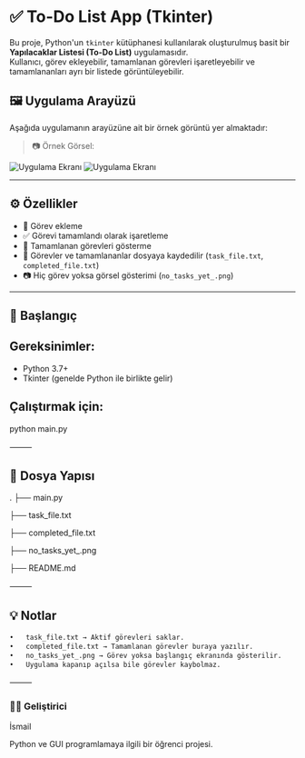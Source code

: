 # ✅ To-Do List App (Tkinter)

Bu proje, Python'un `tkinter` kütüphanesi kullanılarak oluşturulmuş basit bir **Yapılacaklar Listesi (To-Do List)** uygulamasıdır.  
Kullanıcı, görev ekleyebilir, tamamlanan görevleri işaretleyebilir ve tamamlananları ayrı bir listede görüntüleyebilir.

## 🖼️ Uygulama Arayüzü

Aşağıda uygulamanın arayüzüne ait bir örnek görüntü yer almaktadır:

> 📷 Örnek Görsel:  

![Uygulama Ekranı](ilk_açılış.png)
![Uygulama Ekranı](to_do_ekran_görüntüsü.png)

---

## ⚙️ Özellikler

- 📝 Görev ekleme
- ✅ Görevi tamamlandı olarak işaretleme
- 📄 Tamamlanan görevleri gösterme
- 💾 Görevler ve tamamlananlar dosyaya kaydedilir (`task_file.txt`, `completed_file.txt`)
- 📷 Hiç görev yoksa görsel gösterimi (`no_tasks_yet_.png`)

---

## 🚀 Başlangıç

## Gereksinimler:
- Python 3.7+
- Tkinter (genelde Python ile birlikte gelir)

## Çalıştırmak için:

python main.py

⸻

 ## 📁 Dosya Yapısı

.
├── main.py

├── task_file.txt

├── completed_file.txt

├── no_tasks_yet_.png

├── README.md



⸻

## 💡 Notlar
	•	task_file.txt → Aktif görevleri saklar.
	•	completed_file.txt → Tamamlanan görevler buraya yazılır.
	•	no_tasks_yet_.png → Görev yoksa başlangıç ekranında gösterilir.
	•	Uygulama kapanıp açılsa bile görevler kaybolmaz.

⸻

### 🧑‍💻 Geliştirici

İsmail

Python ve GUI programlamaya ilgili bir öğrenci projesi.

